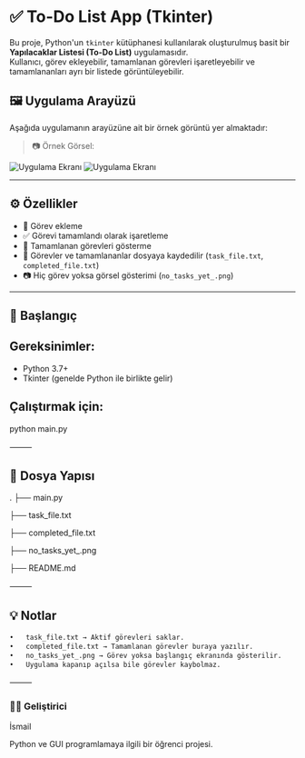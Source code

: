 # ✅ To-Do List App (Tkinter)

Bu proje, Python'un `tkinter` kütüphanesi kullanılarak oluşturulmuş basit bir **Yapılacaklar Listesi (To-Do List)** uygulamasıdır.  
Kullanıcı, görev ekleyebilir, tamamlanan görevleri işaretleyebilir ve tamamlananları ayrı bir listede görüntüleyebilir.

## 🖼️ Uygulama Arayüzü

Aşağıda uygulamanın arayüzüne ait bir örnek görüntü yer almaktadır:

> 📷 Örnek Görsel:  

![Uygulama Ekranı](ilk_açılış.png)
![Uygulama Ekranı](to_do_ekran_görüntüsü.png)

---

## ⚙️ Özellikler

- 📝 Görev ekleme
- ✅ Görevi tamamlandı olarak işaretleme
- 📄 Tamamlanan görevleri gösterme
- 💾 Görevler ve tamamlananlar dosyaya kaydedilir (`task_file.txt`, `completed_file.txt`)
- 📷 Hiç görev yoksa görsel gösterimi (`no_tasks_yet_.png`)

---

## 🚀 Başlangıç

## Gereksinimler:
- Python 3.7+
- Tkinter (genelde Python ile birlikte gelir)

## Çalıştırmak için:

python main.py

⸻

 ## 📁 Dosya Yapısı

.
├── main.py

├── task_file.txt

├── completed_file.txt

├── no_tasks_yet_.png

├── README.md



⸻

## 💡 Notlar
	•	task_file.txt → Aktif görevleri saklar.
	•	completed_file.txt → Tamamlanan görevler buraya yazılır.
	•	no_tasks_yet_.png → Görev yoksa başlangıç ekranında gösterilir.
	•	Uygulama kapanıp açılsa bile görevler kaybolmaz.

⸻

### 🧑‍💻 Geliştirici

İsmail

Python ve GUI programlamaya ilgili bir öğrenci projesi.

